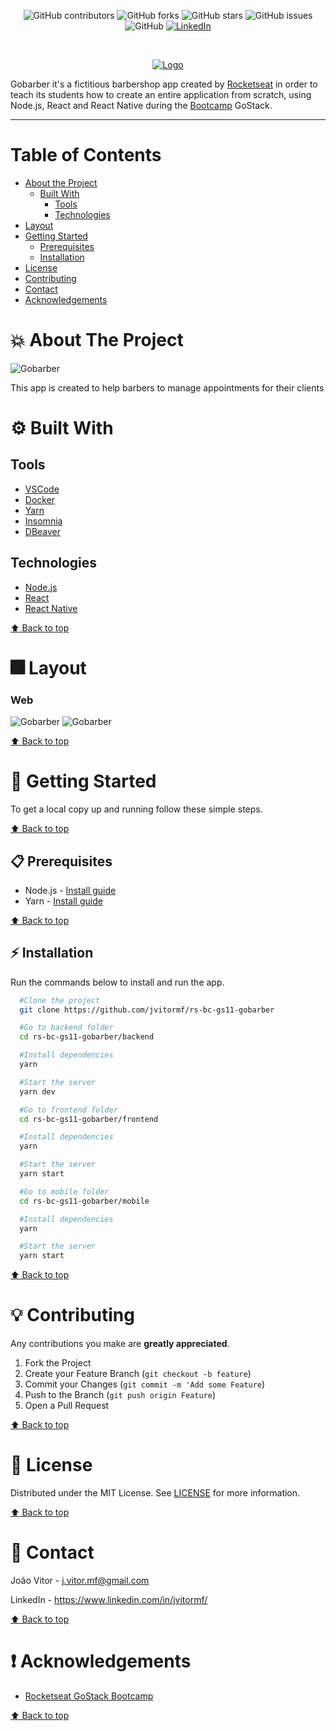 <!-- BADGES -->
<p align="center">
  <img alt="GitHub contributors" src="https://img.shields.io/github/contributors/jvitormf/rs-bc-gs11-gobarber?color=green">
  <img alt="GitHub forks" src="https://img.shields.io/github/forks/jvitormf/rs-bc-gs11-gobarber">
  <img alt="GitHub stars" src="https://img.shields.io/github/stars/jvitormf/rs-bc-gs11-gobarber">
  <img alt="GitHub issues" src="https://img.shields.io/github/issues/jvitormf/rs-bc-gs11-gobarber">
  <img alt="GitHub" src="https://img.shields.io/github/license/jvitormf/rs-bc-gs11-gobarber">
  <a href="https://www.linkedin.com/in/jvitormf/">
    <img alt="LinkedIn" src="https://img.shields.io/badge/-LinkedIn-black.svg?style=flat&logo=linkedin&colorB=555">
  </a>
</p>
<br/>

<!-- PROJECT LOGO -->
<p align="center">
  <a href="https://github.com/jvitormf/rs-bc-gs11-gobarber">
     <img src=".github/logo.svg" alt="Logo">
  </a>

Gobarber it's a fictitious barbershop app created by [Rocketseat](https://rocketseat.com.br/) in order to teach its students how to create an entire application from scratch, using Node.js, React and React Native during the [Bootcamp](https://rocketseat.com.br/gostack) GoStack.
</p>

***

<!-- TABLE OF CONTENTS -->
# Table of Contents
* [About the Project](#boom-about-the-project)
  * [Built With](#gear-built-with)
    * [Tools](#tools)
    * [Technologies](#Technologies)
* [Layout](#fireworks-layout)
* [Getting Started](#rocket-getting-started)
  * [Prerequisites](#clipboard-prerequisites)
  * [Installation](#zap-installation)
* [License](#memo-license)
* [Contributing](#bulb-contributing)
* [Contact](#e-mail-contact)
* [Acknowledgements](#exclamation-acknowledgements)
<!-- * [Usage](#usage)
* [Roadmap](#arrows_clockwise-roadmap) -->

<!-- ABOUT THE PROJECT -->
# :boom: About The Project

<!-- Project image -->
<img src=".github/ss1.png" alt="Gobarber">
<p>
  This app is created to help barbers to manage appointments for their clients
</p>


# :gear: Built With
  ## Tools
  * [VSCode](https://code.visualstudio.com/)
  * [Docker](https://www.docker.com/)
  * [Yarn](https://yarnpkg.com/)
  * [Insomnia](https://insomnia.rest/)
  * [DBeaver](https://dbeaver.io/)

  ## Technologies
  * [Node.js](https://nodejs.org/)
  * [React](https://reactjs.org/)
  * [React Native](https://reactnative.dev/)

  [:arrow_up: Back to top](#table-of-Contents)


# :fireworks: Layout
<!-- * Click [here](https://www.figma.com/file/cg1MIzSRRss8ggpypQbmdD/AluraQuiz?node-id=0%3A1) to see the web layout of this app. -->

### Web
<!-- <img src=".github/ss1.png" alt="Gobarber"> -->
<img src=".github/ss2.png" alt="Gobarber">
<img src=".github/ss3.png" alt="Gobarber">

[:arrow_up: Back to top](#table-of-Contents)

<!-- GETTING STARTED -->
# :rocket: Getting Started

To get a local copy up and running follow these simple steps.

[:arrow_up: Back to top](#table-of-Contents)

## :clipboard: Prerequisites

* Node.js - [Install guide](https://nodejs.org/en/download/package-manager/)
* Yarn - [Install guide](https://classic.yarnpkg.com/en/docs/install/)

[:arrow_up: Back to top](#table-of-Contents)

## :zap: Installation
Run the commands below to install and run the app.
  ```sh
    #Clone the project
    git clone https://github.com/jvitormf/rs-bc-gs11-gobarber
  ```

  ```sh
    #Go to backend folder
    cd rs-bc-gs11-gobarber/backend

    #Install dependencies
    yarn

    #Start the server
    yarn dev
   ```
  ```sh
    #Go to frontend folder
    cd rs-bc-gs11-gobarber/frontend

    #Install dependencies
    yarn

    #Start the server
    yarn start
   ```
  ```sh
    #Go to mobile folder
    cd rs-bc-gs11-gobarber/mobile

    #Install dependencies
    yarn

    #Start the server
    yarn start
   ```

[:arrow_up: Back to top](#table-of-Contents)

<!-- CONTRIBUTING -->
# :bulb: Contributing

Any contributions you make are **greatly appreciated**.

1. Fork the Project
2. Create your Feature Branch (`git checkout -b feature`)
3. Commit your Changes (`git commit -m 'Add some Feature`)
4. Push to the Branch (`git push origin Feature`)
5. Open a Pull Request

[:arrow_up: Back to top](#table-of-Contents)

<!-- USAGE EXAMPLES -->
<!-- # Usage

Use this space to show useful examples of how a project can be used. Additional screenshots, code examples and demos work well in this space. You may also link to more resources.

_For more examples, please refer to the [Documentation](https://example.com)_ -->


<!-- LICENSE -->
# :memo: License

Distributed under the MIT License. See [LICENSE](LICENSE.md) for more information.

[:arrow_up: Back to top](#table-of-Contents)


<!-- CONTACT -->
# :e-mail: Contact

João Vitor - <j.vitor.mf@gmail.com>

LinkedIn - <https://www.linkedin.com/in/jvitormf/>

[:arrow_up: Back to top](#table-of-Contents)


<!-- ACKNOWLEDGEMENTS -->
# :exclamation: Acknowledgements

* [Rocketseat GoStack Bootcamp](https://rocketseat.com.br/gostack)

[:arrow_up: Back to top](#table-of-Contents)
